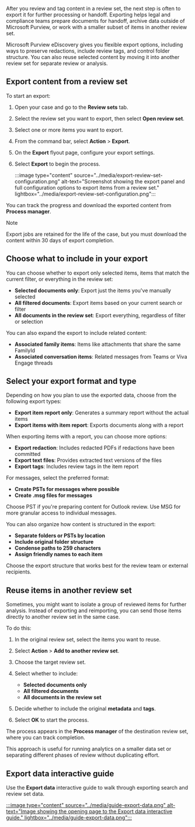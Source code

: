 After you review and tag content in a review set, the next step is often to export it for further processing or handoff. Exporting helps legal and compliance teams prepare documents for handoff, archive data outside of Microsoft Purview, or work with a smaller subset of items in another review set.

Microsoft Purview eDiscovery gives you flexible export options, including ways to preserve redactions, include review tags, and control folder structure. You can also reuse selected content by moving it into another review set for separate review or analysis.

## Export content from a review set

To start an export:

1. Open your case and go to the **Review sets** tab.
1. Select the review set you want to export, then select **Open review set**.
1. Select one or more items you want to export.
1. From the command bar, select **Action** > **Export**.
1. On the **Export** flyout page, configure your export settings.
1. Select **Export** to begin the process.

   :::image type="content" source="../media/export-review-set-configuration.png" alt-text="Screenshot showing the export panel and full configuration options to export items from a review set." lightbox="../media/export-review-set-configuration.png":::

You can track the progress and download the exported content from **Process manager**.

> [!NOTE]
> Export jobs are retained for the life of the case, but you must download the content within 30 days of export completion.

## Choose what to include in your export

You can choose whether to export only selected items, items that match the current filter, or everything in the review set:

- **Selected documents only**: Export just the items you've manually selected
- **All filtered documents**: Export items based on your current search or filter
- **All documents in the review set**: Export everything, regardless of filter or selection

You can also expand the export to include related content:

- **Associated family items**: Items like attachments that share the same FamilyId
- **Associated conversation items**: Related messages from Teams or Viva Engage threads

## Select your export format and type

Depending on how you plan to use the exported data, choose from the following export types:

- **Export item report only**: Generates a summary report without the actual items
- **Export items with item report**: Exports documents along with a report

When exporting items with a report, you can choose more options:

- **Export redaction**: Includes redacted PDFs if redactions have been committed
- **Export text files**: Provides extracted text versions of the files
- **Export tags**: Includes review tags in the item report

For messages, select the preferred format:

- **Create PSTs for messages where possible**
- **Create .msg files for messages**

Choose PST if you're preparing content for Outlook review. Use MSG for more granular access to individual messages.

You can also organize how content is structured in the export:

- **Separate folders or PSTs by location**
- **Include original folder structure**
- **Condense paths to 259 characters**
- **Assign friendly names to each item**

Choose the export structure that works best for the review team or external recipients.

## Reuse items in another review set

Sometimes, you might want to isolate a group of reviewed items for further analysis. Instead of exporting and reimporting, you can send those items directly to another review set in the same case.

To do this:

1. In the original review set, select the items you want to reuse.
1. Select **Action** > **Add to another review set**.
1. Choose the target review set.
1. Select whether to include:

   - **Selected documents only**
   - **All filtered documents**
   - **All documents in the review set**
1. Decide whether to include the original **metadata** and **tags**.
1. Select **OK** to start the process.

The process appears in the **Process manager** of the destination review set, where you can track completion.

This approach is useful for running analytics on a smaller data set or separating different phases of review without duplicating effort.

## Export data interactive guide

Use the **Export data** interactive guide to walk through exporting search and review set data.

[:::image type="content" source="../media/guide-export-data.png" alt-text="Image showing the opening page to the Export data interactive guide." lightbox="../media/guide-export-data.png":::](https://mslearn.cloudguides.com/guides/Export%20data%20with%20Microsoft%20Purview%20eDiscovery?azure-portal=true)
